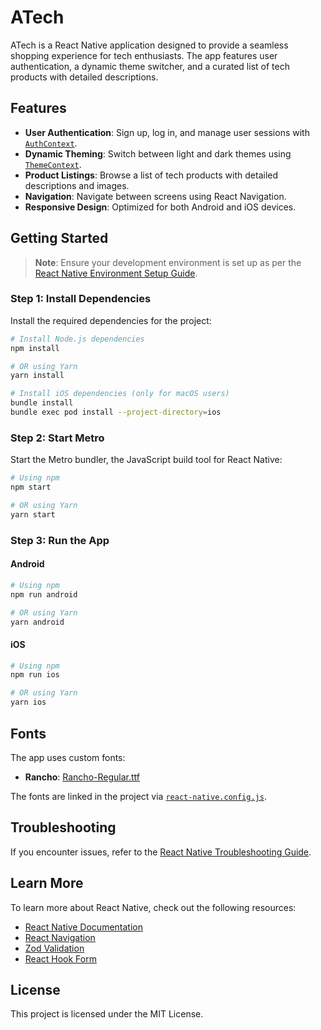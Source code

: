 # ATech

ATech is a React Native application designed to provide a seamless shopping experience for tech enthusiasts. The app features user authentication, a dynamic theme switcher, and a curated list of tech products with detailed descriptions.

## Features

- **User Authentication**: Sign up, log in, and manage user sessions with [`AuthContext`](src/stores/AuthContext/AuthContext.tsx).
- **Dynamic Theming**: Switch between light and dark themes using [`ThemeContext`](src/stores/ThemeContext/ThemeContext.tsx).
- **Product Listings**: Browse a list of tech products with detailed descriptions and images.
- **Navigation**: Navigate between screens using React Navigation.
- **Responsive Design**: Optimized for both Android and iOS devices.

## Getting Started

> **Note**: Ensure your development environment is set up as per the [React Native Environment Setup Guide](https://reactnative.dev/docs/environment-setup).

### Step 1: Install Dependencies

Install the required dependencies for the project:

```sh
# Install Node.js dependencies
npm install

# OR using Yarn
yarn install

# Install iOS dependencies (only for macOS users)
bundle install
bundle exec pod install --project-directory=ios
```

### Step 2: Start Metro

Start the Metro bundler, the JavaScript build tool for React Native:

```sh
# Using npm
npm start

# OR using Yarn
yarn start
```

### Step 3: Run the App

#### Android

```sh
# Using npm
npm run android

# OR using Yarn
yarn android
```

#### iOS

```sh
# Using npm
npm run ios

# OR using Yarn
yarn ios
```


## Fonts

The app uses custom fonts:

- **Rancho**: [Rancho-Regular.ttf](src/assets/fonts/Rancho-Regular.ttf)

The fonts are linked in the project via [`react-native.config.js`](react-native.config.js).

## Troubleshooting

If you encounter issues, refer to the [React Native Troubleshooting Guide](https://reactnative.dev/docs/troubleshooting).

## Learn More

To learn more about React Native, check out the following resources:

- [React Native Documentation](https://reactnative.dev/docs/getting-started)
- [React Navigation](https://reactnavigation.org/docs/getting-started)
- [Zod Validation](https://zod.dev/)
- [React Hook Form](https://react-hook-form.com/)

## License

This project is licensed under the MIT License.
